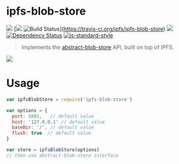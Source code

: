 ipfs-blob-store
===============

[![](https://img.shields.io/badge/made%20by-Protocol%20Labs-blue.svg?style=flat-square)](http://ipn.io)
[[![](https://img.shields.io/badge/freenode-%23ipfs-blue.svg?style=flat-square)](http://webchat.freenode.net/?channels=%23ipfs)
![Build Status](https://travis-ci.org/ipfs/ipfs-blob-store.svg?style=flat-square)](https://travis-ci.org/ipfs/ipfs-blob-store)
![](https://img.shields.io/badge/coverage-%3F-yellow.svg?style=flat-square)
[![Dependency Status](https://david-dm.org/ipfs/ipfs-blob-store.svg?style=flat-square)](https://david-dm.org/ipfs/ipfs-blob-store)
[![js-standard-style](https://img.shields.io/badge/code%20style-standard-brightgreen.svg?style=flat-square)](https://github.com/feross/standard)

> Implements the [abstract-blob-store](https://github.com/maxogden/abstract-blob-store) API, built on top of IPFS.

![](https://github.com/maxogden/abstract-blob-store/raw/master/badge.png)

# Usage

```JavaScript
var ipfsBlobStore = require('ipfs-blob-store')

var options = {
  port: 5001,   // default value
  host: '127.0.0.1' // default value
  baseDir: '/', // default value
  flush: true  // default value
}

var store = ipfsBlobStore(options)
// then use abstract-blob-store interface
```
